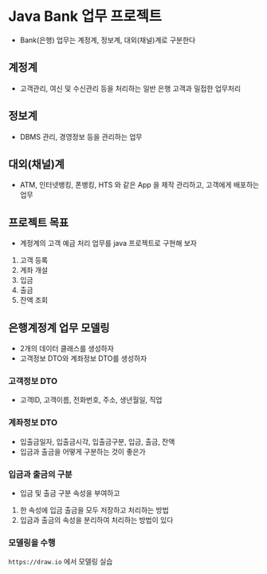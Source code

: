 # Java Bank 업무 프로젝트
* Bank(은행) 업무는 계정계, 정보계, 대외(채널)계로 구분한다

## 계정계
* 고객관리, 여신 및 수신관리 등을 처리하는 일반 은행 고객과 밀접한 업무처리

## 정보계
* DBMS 관리, 경영정보 등을 관리하는 업무

## 대외(채널)계
* ATM, 인터넷뱅킹, 폰뱅킹, HTS 와 같은 App 을 제작 관리하고, 고객에게 배포하는 업무

## 프로젝트 목표
* 계정계의 고객 예금 처리 업무를 java 프로젝트로 구현해 보자

1. 고객 등록
2. 계좌 개설
3. 입금
4. 출금
5. 잔액 조회

## 은행계정계 업무 모델링
* 2개의 데이터 클래스를 생성하자
* 고객정보 DTO와 계좌정보 DTO를 생성하자

### 고객정보 DTO
* 고객ID, 고객이름, 전화번호, 주소, 생년월일, 직업

### 계좌정보 DTO
* 입출금일자, 입출금시각, 입출금구분, 입금, 출금, 잔액
* 입금과 출금을 어떻게 구분하는 것이 좋은가

### 입금과 출금의 구분
* 입금 및 출금 구분 속성을 부여하고
1. 한 속성에 입금 출금을 모두 저장하고 처리하는 방법
2. 입금과 출금의 속성을 분리하여 처리하는 방법이 있다

### 모델링을 수행
`https://draw.io` 에서 모델링 실습

